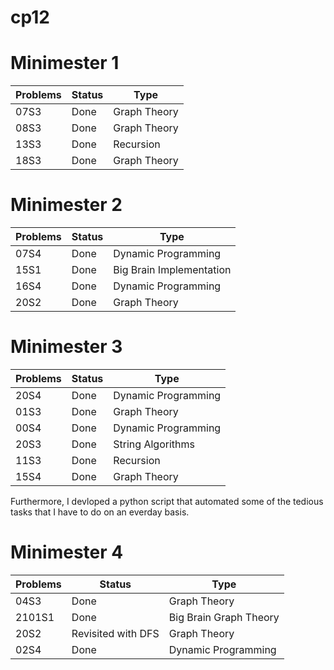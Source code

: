 # cp12
# Minimester 1
Problems | Status | Type
---------|--------|-----
07S3 | Done | Graph Theory
08S3 | Done | Graph Theory
13S3 | Done | Recursion
18S3 | Done | Graph Theory

# Minimester 2
Problems | Status | Type
---------|--------|-----
07S4 | Done | Dynamic Programming
15S1 | Done | Big Brain Implementation
16S4 | Done | Dynamic Programming
20S2 | Done | Graph Theory

# Minimester 3
Problems | Status | Type
---------|--------|-----
20S4 | Done | Dynamic Programming
01S3 | Done | Graph Theory
00S4 | Done | Dynamic Programming
20S3 | Done | String Algorithms
11S3 | Done | Recursion
15S4 | Done | Graph Theory

Furthermore, I devloped a python script that automated some of the tedious tasks that I have to do on an everday basis.

# Minimester 4
Problems | Status | Type
---------|------- |-----
04S3 | Done | Graph Theory
2101S1 | Done | Big Brain Graph Theory
20S2 | Revisited with DFS | Graph Theory
02S4 | Done | Dynamic Programming
